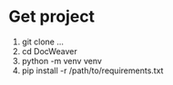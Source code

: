 

# Get project

1. git clone ...
2. cd DocWeaver
3. python -m venv venv
4. pip install -r /path/to/requirements.txt


